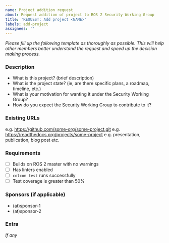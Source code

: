```yaml
---
name: Project addition request
about: Request addition of project to ROS 2 Security Working Group
title: 'REQUEST: Add project <NAME>'
labels: add-project
assignees: ''
---
```


*Please fill up the following template as thoroughly as possible.
This will help other members better understand the request and speed up the decision making process.*

### Description
- What is this project? (brief description)
- What is the project state? (ie, are there specific plans, a roadmap, timeline, etc.)
- What is your motivation for wanting it under the Security Working Group?
- How do you expect the Security Working Group to contribute to it?

### Existing URLs
e.g. https://github.com/some-org/some-project.git
e.g. https://readthedocs.org/projects/some-project
e.g. presentation, publication, blog post etc.

### Requirements
- [ ] Builds on ROS 2 master with no warnings
- [ ] Has linters enabled
- [ ] `colcon test` runs successfully
- [ ] Test coverage is greater than 50%

### Sponsors (if applicable)
- (at)sponsor-1
- (at)sponsor-2

### Extra
*If any*

